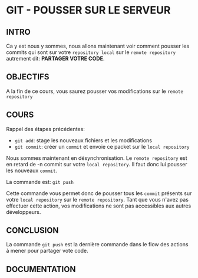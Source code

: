 # GIT - POUSSER SUR LE SERVEUR

## INTRO
Ca y est nous y sommes, nous allons maintenant voir comment pousser
les commits qui sont sur votre `repository local` sur le `remote repository` 
autrement dit: **PARTAGER VOTRE CODE**.

## OBJECTIFS
A la fin de ce cours, vous saurez pousser vos modifications sur le 
`remote repository`

## COURS
Rappel des étapes précédentes:
 - `git add`: stage les nouveaux fichiers et les modifications
 - `git commit`: créer un `commit` et envoie ce packet sur le `local repository`
 
 Nous sommes maintenant en désynchronisation. Le `remote repository` est en retard de -n
 commit sur votre `local repository`. Il faut donc lui pousser les nouveaux `commit`.
 
 La commande est: `git push`
 
 Cette commande vous permet donc de pousser tous les `commit` présents sur votre `local repository`
 sur le `remote repository`. Tant que vous n'avez pas effectuer cette action, vos modifications
 ne sont pas accessibles aux autres développeurs.  
 
## CONCLUSION
La commande `git push` est la dernière commande dans le flow des actions à mener pour partager
vote code.

## DOCUMENTATION


